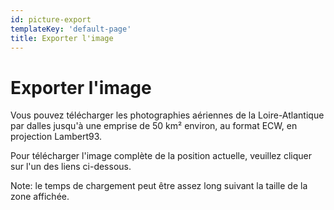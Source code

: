 ```yaml
---
id: picture-export
templateKey: 'default-page'
title: Exporter l'image
---
```

# Exporter l'image

Vous pouvez télécharger les photographies aériennes de la Loire-Atlantique par dalles jusqu'à une emprise de 50 km² environ, au format ECW, en projection Lambert93.

Pour télécharger l'image complète de la position actuelle, veuillez cliquer sur l'un des liens ci-dessous.

Note: le temps de chargement peut être assez long suivant la taille de la zone affichée.
